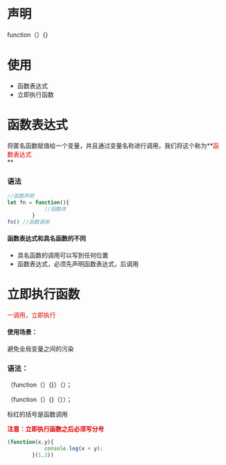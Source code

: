 # 声明

function（）{}

# 使用

- 函数表达式
- 立即执行函数

# 函数表达式

将匿名函数赋值给一个变量，并且通过变量名称进行调用，我们将这个称为**<font color="#dd0g0g">函数表达式</font><br/>**

### 语法

```JavaScript
//函数声明
let fn = function(){
            //函数体
        }
fn() //函数调用
```

#### 函数表达式和具名函数的不同

- 具名函数的调用可以写到任何位置
- 函数表达式，必须先声明函数表达式，后调用

# 立即执行函数

<font color="#dd0g0g">一调用，立即执行</font><br/>

#### 使用场景：

避免全局变量之间的污染

### 语法：

（function（）{}）（）；

（function（）{}（））；

标红的括号是函数调用

**<font color="#dd0g0g">注意：立即执行函数之后必须写分号</font><br/>**

```JavaScript
(function(x,y){
            console.log(x + y);
        }(1,2))
```



